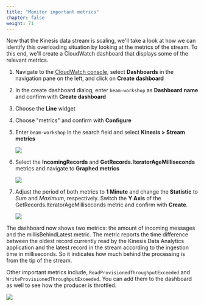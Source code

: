 ```yaml
---
title: "Monitor important metrics"
chapter: false
weight: 71
---
```


Now that the Kinesis data stream is scaling, we'll take a look at how we can identify this overloading situation by looking at the metrics of the stream. To this end, we'll create a CloudWatch dashboard that displays some of the relevant metrics.

1. Navigate to the [CloudWatch console](https://console.aws.amazon.com/cloudwatch), select **Dashboards** in the navigation pane on the left, and click on **Create dashboard**

1. In the create dashboard dialog, enter `beam-workshop` as **Dashboard name** and confirm with **Create dashboard**

1. Choose the **Line** widget

1. Choose "metrics" and confirm with **Configure**

1. Enter `beam-workshop` in the search field and select **Kinesis > Stream metrics**

   ![](/images/beam-on-kda/cw-dashboard-1-filter.png)

1. Select the **IncomingRecords** and **GetRecords.IteratorAgeMilliseconds** metrics and navigate to **Graphed metrics**

   ![](/images/beam-on-kda/cw-dashboard-2-select-metrics.png)

1. Adjust the period of both metrics to **1 Minute** and change the **Statistic** to _Sum_ and _Maximum_, respectively. Switch the **Y Axis** of the GetRecords.IteratorAgeMilliseconds metric and confirm with **Create**.

   ![](/images/beam-on-kda/cw-dashboard-3-metric-properties.png)

The dashboard now shows two metrics: the amount of incoming messages and the millisBehindLatest metric. The metric reports the time difference between the oldest record currently read by the Kinesis Data Analytics application and the latest record in the stream according to the ingestion time in milliseconds. So it indicates how much behind the processing is from the tip of the stream.

Other important metrics include, `ReadProvisionedThroughputExceeded` and `WriteProvisionedThroughputExceeded`. You can add them to the dashboard as well to see how the producer is throttled.

![](/images/beam-on-kda/cw-dashboard-5-scale-kds.png)
